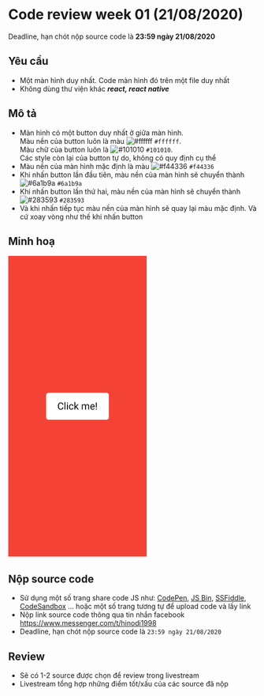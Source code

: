 # Code review week 01 (21/08/2020)
Deadline, hạn chót nộp source code là **23:59 ngày 21/08/2020**
## Yêu cầu
 - Một màn hình duy nhất. Code màn hình đó trên một file duy nhất
 - Không dùng thư viện khác ***react, react native***
## Mô tả
- Màn hình có một button duy nhất ở  giữa màn hình.<br/>
  Màu nền của button luôn là màu ![#ffffff](https://via.placeholder.com/15/ffffff/000000?text=+) `#ffffff`.<br/>
  Màu chữ của button luôn là ![#101010](https://via.placeholder.com/15/101010/000000?text=+) `#101010`.<br/>
  Các style còn lại của button tự do, không có quy định cụ thể
- Màu nền của màn hình mặc định là màu ![#f44336](https://via.placeholder.com/15/f44336/000000?text=+) `#f44336`
- Khi nhấn button lần đầu tiên, màu nền của màn hình sẽ chuyển thành ![#6a1b9a](https://via.placeholder.com/15/6a1b9a/000000?text=+) `#6a1b9a`
- Khi nhấn button lần thứ hai, màu nền của màn hình sẽ chuyển thành ![#283593](https://via.placeholder.com/15/283593/000000?text=+) `#283593`
- Và khi nhấn tiếp tục màu nền của màn hình sẽ quay lại màu mặc định. Và cứ xoay vòng như thế khi nhấn button
## Minh hoạ
<img src="https://raw.githubusercontent.com/hinodi/codereview001/master/demo.png" width="281.25" height="609" />

## Nộp source code
 - Sử dụng một số trang share code JS như: [CodePen](https://codepen.io/), [JS Bin](https://jsbin.com/), [SSFiddle](https://jsfiddle.net/), [CodeSandbox](https://codesandbox.io/) ... hoặc một số trang tương tự để upload code và lấy link
 - Nộp link source code thông qua tin nhắn facebook https://www.messenger.com/t/hinodi1998
 - Deadline, hạn chót nộp source code là ```23:59 ngày 21/08/2020```
## Review
 - Sẽ có 1-2 source được chọn để review trong livestream 
 - Livestream tổng hợp những điểm tốt/xấu của các source đã nộp
